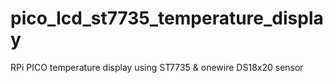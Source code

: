 # pico_lcd_st7735_temperature_display
RPi PICO temperature display using ST7735 &amp; onewire DS18x20 sensor
